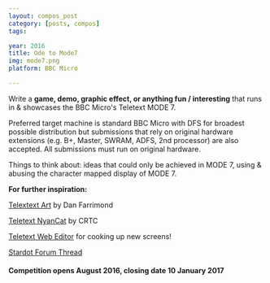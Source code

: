 ```yaml
---
layout: compos_post
category: [posts, compos]
tags: 

year: 2016
title: Ode to Mode7
img: mode7.png
platform: BBC Micro

---
```

Write a **game, demo, graphic effect, or anything fun / interesting** that runs in & showcases the BBC Micro's Teletext MODE 7.

Preferred target machine is standard BBC Micro with DFS for broadest possible distribution but submissions that rely on original hardware extensions (e.g. B+, Master, SWRAM, ADFS, 2nd processor) are also accepted.
All submissions must run on original hardware.

Things to think about: ideas that could only be achieved in MODE 7, using & abusing the character mapped display of MODE 7.



          

**For further inspiration:**

[Telextext Art](http://danfarrimond.co.uk/#cat:teletext) by Dan Farrimond

[Teletext NyanCat](https://bitshifters.github.io/posts/prods/crtc-beebnyan.html) by CRTC

[Teletext Web Editor](http://edit.tf/#0:QIECBAgQIECBAgQIECBAgQIECBAgQIECBAgQIECBAgQIECACAAgAIACAAgAIACAAgAIACAAgAIACAAgAIACAAgAIACAYMS54fzJmixs-YCDToOLOjyZ0WLSkzo6AkcGHuZUeRHlB4dgyAgAIACAAgAIACAAgAIACAAgAIACAAgAIACAAgAIACAAgGDP9__f_3_9__f_3_9__f_3_9__f_3_9__f_3_9__f_3_9_YNCho8sImSoACAAlRp0FUy8-iChhz5UCA4MPEuZYgTAFyAFg1_f_3_9__f_3_9__f_3_9__f_3_9__f_3_9__f_3_9__f2DYCAAgAIACAAgAIACAHkliwffHngIACAAgAIACAAgAIACAYN_3_9__f_3_9__f_3_9__f_3_9__f_3_9__f_3_9__f_39g4AgAIACAAgAIACAAgAIACAAgAIACAAgAIACAAgAIACAAgGDn9__f_3_9__f_3_9__f_3_9__f_3_9__f_3_9__f_3_9_YsAIACAAgAIACAAgAIACAAgAIACAAgAIACAAgAIACAAgAIBix_f_3_9__f_3_9__f_3_9__f_3_9__f_3_9__f_3_9__f2LICAAgAIACAAgAIACAAgAIACAAgAIACAAgAIACAAgAIACAYs_3_9__f_3_9__f_3_9__f_3_9__f_3_9__f_3_9__f_39i0AgAIACAAgAIACAAgAIACAAgAIACAAgAIACAAgAIACAAgGLX9__f_3_9__f_3_9__f_3_9__f_3_9__f_3_9__f_3_9_Ytq-jT0yg7OXZs39w0Pzh3Ao_LLl3BZuHPl3dMIGllyBIWzrlLmkKJGTSJUycsoUqlZJYtXLzLBiyZlWjVs3IuHLp2UePXz9AgQokaBIlTJ0ChSqVoFi1cvQMGLJmgaNWzdA4cunaB49fP0ECDChoIkWNHQSJMqWgmTZ09BQo0qaCpVrV0FizatoLl29fQYMOLGgyZc2dBo06taDZt3b0HDjy5oOnXt3QePPr2g-ff38pgw4sZHJlzZyujTq1ktm3dvNcOPLmW6de3cn48-vZf59_fwZiHv3Y8uHYIjbMPPQDVCxcLf4E0-mXDk8mI-_dlFCn5a9_QIECBAgQIECBAgQIECBAgQIECBAgQIECBAgQIECBAgQIECA) for cooking up new screens!

[Stardot Forum Thread](http://stardot.org.uk/forums/viewtopic.php?f=42&t=11817)


#### Competition opens August 2016, closing date 10 January 2017    


